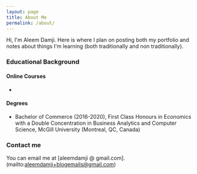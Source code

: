 ```yaml
---
layout: page
title: About Me
permalink: /about/
---
```


Hi, I'm Aleem Damji. Here is where I plan on posting both my portfolio and notes about things I'm learning (both traditionally and non traditionally).

### Educational Background

#### Online Courses

*

#### Degrees 

* Bachelor of Commerce (2016-2020), First Class Honours in Economics with a Double Concentration in Business Analytics and Computer Science, McGill University (Montreal, QC, Canada)

### Contact me

You can email me at [aleemdamji @ gmail.com].(mailto:aleemdamji+blogemails@gmail.com)
